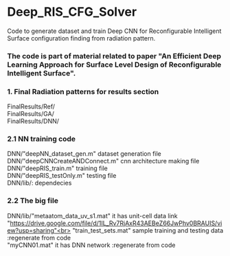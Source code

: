 # Deep_RIS_CFG_Solver

Code to generate dataset and train Deep CNN for Reconfigurable Intelligent Surface configuration finding from radiation pattern.

### The code is part of material related to paper "An Efficient Deep Learning Approach for Surface Level Design of Reconfigurable Intelligent Surface".

### 1. Final Radiation patterns for results section

FinalResults/Ref/<br>
FinalResults/GA/<br>
FinalResults/DNN/

### 2.1 NN training code

DNN/"deepNN_dataset_gen.m" dataset generation file<br>
DNN/"deepCNNCreateANDConnect.m" cnn architecture making file<br>
DNN/"deepRIS_train.m" training file<br>
DNN/"deepRIS_testOnly.m" testing file<br>
DNN/lib/: dependecies

### 2.2 The big file

DNN/lib/"metaatom_data_uv_s1.mat" it has unit-cell data link "https://drive.google.com/file/d/1IL_Rv7RjAxR43AEBeZ66JwPhv0BRAUIS/view?usp=sharing"<br>
"train_test_sets.mat" sample training and testing data :regenerate from code<br>
"myCNN01.mat" it has DNN network :regenerate from code
